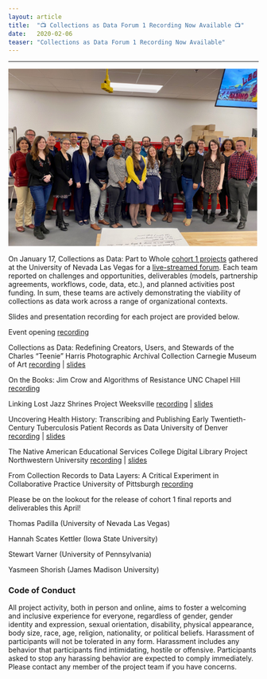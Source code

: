 ```yaml
---
layout: article
title:  "📺 Collections as Data Forum 1 Recording Now Available 📺"
date:   2020-02-06 
teaser: "Collections as Data Forum 1 Recording Now Available"
---
```

---

![](https://github.com/collectionsasdata/part2whole/blob/master/cad_forum1.PNG "viva las collections as data!")

On January 17, Collections as Data: Part to Whole [cohort 1 projects](https://collectionsasdata.github.io/part2whole/cohort1/) gathered at the University of Nevada Las Vegas for a [live-streamed forum](https://youtu.be/abpmH01IBH0?t=1021). Each team reported on challenges and opportunities, deliverables (models, partnership agreements, workflows, code, data, etc.), and planned activities post funding. In sum, these teams are actively demonstrating the viability of collections as data work across a range of organizational contexts. 

Slides and presentation recording for each project are provided below.
 
Event opening 
[recording](https://youtu.be/abpmH01IBH0?t=1021)
 
Collections as Data: Redefining Creators, Users, and Stewards of the Charles “Teenie” Harris Photographic Archival Collection 
Carnegie Museum of Art
[recording](https://youtu.be/abpmH01IBH0?t=1491) | [slides](https://github.com/collectionsasdata/part2whole/blob/master/cmoa_summativeforum.pdf) 
 
On the Books: Jim Crow and Algorithms of Resistance
UNC Chapel Hill
[recording](https://youtu.be/abpmH01IBH0?t=3302)
 
Linking Lost Jazz Shrines Project 
Weeksville
[recording](https://youtu.be/abpmH01IBH0?t=5299) | [slides](http://collectionsasdata.github.io/part2whole/summativeforum_linkinglostjazz.pdf)
 
Uncovering Health History: Transcribing and Publishing Early Twentieth-Century Tuberculosis
Patient Records as Data 
University of Denver
[recording](https://youtu.be/abpmH01IBH0?t=8062) | [slides](https://docs.google.com/presentation/d/1wp-_-idXsplHHfx80uv54FPdMm4Jo0Q1PFkOCtqZSHk/edit?usp=sharing)
 
The Native American Educational Services College Digital Library Project 
Northwestern University
[recording](https://youtu.be/abpmH01IBH0?t=10237) | [slides](http://collectionsasdata.github.io/part2whole/naes_cad_forum.pdf)
 
From Collection Records to Data Layers: A Critical Experiment in Collaborative Practice 
University of Pittsburgh
[recording](https://youtu.be/abpmH01IBH0?t=11885)
 
Please be on the lookout for the release of cohort 1 final reports and deliverables this April! 

Thomas Padilla (University of Nevada Las Vegas)

Hannah Scates Kettler (Iowa State University)

Stewart Varner (University of Pennsylvania)

Yasmeen Shorish (James Madison University)

### Code of Conduct

All project activity, both in person and online, aims to foster a welcoming and inclusive experience for everyone, regardless of gender, gender identity and expression, sexual orientation, disability, physical appearance, body size, race, age, religion, nationality, or political beliefs. Harassment of participants will not be tolerated in any form. Harassment includes any behavior that participants find intimidating, hostile or offensive. Participants asked to stop any harassing behavior are expected to comply immediately. Please contact any member of the project team if you have concerns.
